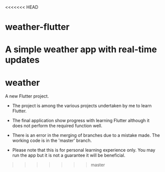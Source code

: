 <<<<<<< HEAD
# weather-flutter
A simple weather app with real-time updates
=======
# weather

A new Flutter project.
-  The project is among the various projects undertaken by me to learn Flutter.
-  The final application show progress with learning Flutter although it does not perform the required function well.

-  There is an error in the merging of branches due to a mistake made. The working code is in the 'master' branch.
-  Please note that this is for personal learning experience only. You may run the app but it is not a guarantee it will be beneficial.
>>>>>>> master
